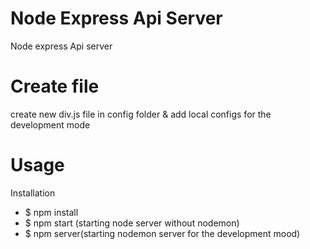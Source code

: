 # Node Express Api Server
Node express Api server
# Create file
  create new div.js file in config folder & add local configs for the development mode
# Usage
  Installation<br />
  * $ npm install <br />
  * $ npm start (starting node server without nodemon)<br />
  * $ npm server(starting nodemon server for the development mood)<br />
